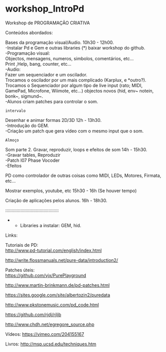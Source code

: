 # workshop_IntroPd
Workshop de PROGRAMAÇÃO CRIATIVA 

Conteúdos abordados:

Bases da programação visual/Audio. 10h30 - 12h00.<br>
    -Instalar Pd e Gem e outras libraries (*) baixar workshop do github.<br>
    -Programação visual:<br>
      Objectos, mensagens, numeros, simbolos, comentários, etc…<br>
      Print ,Help, bang, counter, etc…<br>
     -Audio:<br>
      Fazer um sequenciador e um oscilador. <br>
      Trocamos o oscilador por um mais complicado (Karplux, e *outro?). <br>
      Trocamos o Sequenciador por algum tipo de live input (rato; MIDI, GamePad, Microfone, Wiimote, etc…) objectos novos (hid, env~ notein, bonk~, sigmund~.<br>
     -Alunos criam patches para controlar o som.<br>
    
    intervalo

Desenhar e animar formas 2D/3D  12h - 13h30.  <br>
 -Introdução do GEM.<br>
 -Criação um patch que gera vídeo com o mesmo input que o som. <br>

    Almoço

Som parte 2. Gravar, reproduzir, loops e efeitos de som 14h - 15h30. <br>
    -Gravar tables, Reproduzir <br>
    -Patch I07 Phase Vocoder <br>
    -Efeitos <br>

PD como controlador de outras coisas como MIDI, LEDs, Motores, Firmata, etc... <br>
    
Mostrar exemplos, youtube, etc 15h30 - 16h  (Se houver tempo) <br>

Criação de aplicações pelos alunos. 16h - 18h30.    <br>

::::::::::::::::::::::::::::::::::::::::::

* - Libraries a instalar: GEM, hid. <br> 

Links:

Tutoriais de PD:<br>
http://www.pd-tutorial.com/english/index.html

http://write.flossmanuals.net/pure-data/introduction2/

Patches úteis:<br>
https://github.com/vjx/PurePlayground

http://www.martin-brinkmann.de/pd-patches.html

https://sites.google.com/site/albertozin2/puredata

http://www.pkstonemusic.com/pd_code.html

https://github.com/rjdj/rjlib

http://www.chdh.net/egregore_source.php


Vídeos:
https://vimeo.com/204155167

Livros:
http://msp.ucsd.edu/techniques.htm
